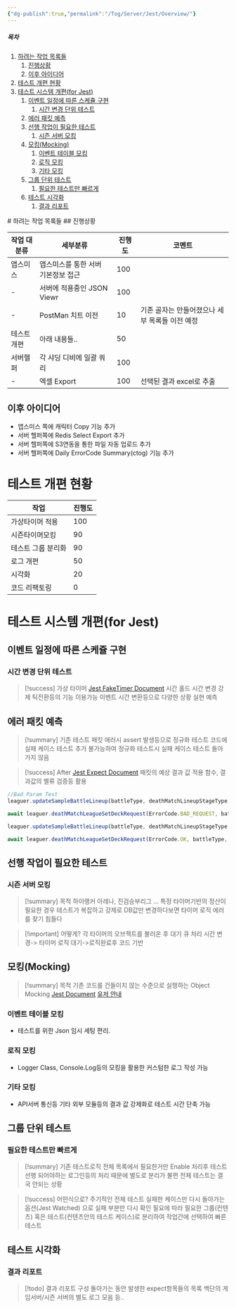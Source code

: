 ```yaml
---
{"dg-publish":true,"permalink":"/Tog/Server/Jest/Overview/"}
---
```




<h5><span>목차</span></h5><p><span><ol>
<li dir="auto"><a data-tooltip-position="top" aria-label="Tog/Server/Jest/Overview.md > 하려는 작업 목록들" data-href="Tog/Server/Jest/Overview.md#하려는 작업 목록들" href="Tog/Server/Jest/Overview.md#하려는 작업 목록들" class="internal-link" target="_blank" rel="noopener">하려는 작업 목록들</a>
<ol>
<li dir="auto"><a data-tooltip-position="top" aria-label="Tog/Server/Jest/Overview.md > 진행상황" data-href="Tog/Server/Jest/Overview.md#진행상황" href="Tog/Server/Jest/Overview.md#진행상황" class="internal-link" target="_blank" rel="noopener">진행상황</a></li>
<li dir="auto"><a data-tooltip-position="top" aria-label="Tog/Server/Jest/Overview.md > 이후 아이디어" data-href="Tog/Server/Jest/Overview.md#이후 아이디어" href="Tog/Server/Jest/Overview.md#이후 아이디어" class="internal-link" target="_blank" rel="noopener">이후 아이디어</a></li>
</ol>
</li>
<li dir="auto"><a data-tooltip-position="top" aria-label="Tog/Server/Jest/Overview.md > 테스트 개편 현황" data-href="Tog/Server/Jest/Overview.md#테스트 개편 현황" href="Tog/Server/Jest/Overview.md#테스트 개편 현황" class="internal-link" target="_blank" rel="noopener">테스트 개편 현황</a></li>
<li dir="auto"><a data-tooltip-position="top" aria-label="Tog/Server/Jest/Overview.md > 테스트 시스템 개편(for Jest)" data-href="Tog/Server/Jest/Overview.md#테스트 시스템 개편(for Jest)" href="Tog/Server/Jest/Overview.md#테스트 시스템 개편(for Jest)" class="internal-link" target="_blank" rel="noopener">테스트 시스템 개편(for Jest)</a>
<ol>
<li dir="auto"><a data-tooltip-position="top" aria-label="Tog/Server/Jest/Overview.md > 이벤트 일정에 따른 스케쥴 구현" data-href="Tog/Server/Jest/Overview.md#이벤트 일정에 따른 스케쥴 구현" href="Tog/Server/Jest/Overview.md#이벤트 일정에 따른 스케쥴 구현" class="internal-link" target="_blank" rel="noopener">이벤트 일정에 따른 스케쥴 구현</a>
<ol>
<li dir="auto"><a data-tooltip-position="top" aria-label="Tog/Server/Jest/Overview.md > 시간 변경 단위 테스트" data-href="Tog/Server/Jest/Overview.md#시간 변경 단위 테스트" href="Tog/Server/Jest/Overview.md#시간 변경 단위 테스트" class="internal-link" target="_blank" rel="noopener">시간 변경 단위 테스트</a></li>
</ol>
</li>
<li dir="auto"><a data-tooltip-position="top" aria-label="Tog/Server/Jest/Overview.md > 에러 패킷 예측" data-href="Tog/Server/Jest/Overview.md#에러 패킷 예측" href="Tog/Server/Jest/Overview.md#에러 패킷 예측" class="internal-link" target="_blank" rel="noopener">에러 패킷 예측</a></li>
<li dir="auto"><a data-tooltip-position="top" aria-label="Tog/Server/Jest/Overview.md > 선행 작업이 필요한 테스트" data-href="Tog/Server/Jest/Overview.md#선행 작업이 필요한 테스트" href="Tog/Server/Jest/Overview.md#선행 작업이 필요한 테스트" class="internal-link" target="_blank" rel="noopener">선행 작업이 필요한 테스트</a>
<ol>
<li dir="auto"><a data-tooltip-position="top" aria-label="Tog/Server/Jest/Overview.md > 시즌 서버 모킹" data-href="Tog/Server/Jest/Overview.md#시즌 서버 모킹" href="Tog/Server/Jest/Overview.md#시즌 서버 모킹" class="internal-link" target="_blank" rel="noopener">시즌 서버 모킹</a></li>
</ol>
</li>
<li dir="auto"><a data-tooltip-position="top" aria-label="Tog/Server/Jest/Overview.md > 모킹(Mocking)" data-href="Tog/Server/Jest/Overview.md#모킹(Mocking)" href="Tog/Server/Jest/Overview.md#모킹(Mocking)" class="internal-link" target="_blank" rel="noopener">모킹(Mocking)</a>
<ol>
<li dir="auto"><a data-tooltip-position="top" aria-label="Tog/Server/Jest/Overview.md > 이벤트 테이블 모킹" data-href="Tog/Server/Jest/Overview.md#이벤트 테이블 모킹" href="Tog/Server/Jest/Overview.md#이벤트 테이블 모킹" class="internal-link" target="_blank" rel="noopener">이벤트 테이블 모킹</a></li>
<li dir="auto"><a data-tooltip-position="top" aria-label="Tog/Server/Jest/Overview.md > 로직 모킹" data-href="Tog/Server/Jest/Overview.md#로직 모킹" href="Tog/Server/Jest/Overview.md#로직 모킹" class="internal-link" target="_blank" rel="noopener">로직 모킹</a></li>
<li dir="auto"><a data-tooltip-position="top" aria-label="Tog/Server/Jest/Overview.md > 기타 모킹" data-href="Tog/Server/Jest/Overview.md#기타 모킹" href="Tog/Server/Jest/Overview.md#기타 모킹" class="internal-link" target="_blank" rel="noopener">기타 모킹</a></li>
</ol>
</li>
<li dir="auto"><a data-tooltip-position="top" aria-label="Tog/Server/Jest/Overview.md > 그룹 단위 테스트" data-href="Tog/Server/Jest/Overview.md#그룹 단위 테스트" href="Tog/Server/Jest/Overview.md#그룹 단위 테스트" class="internal-link" target="_blank" rel="noopener">그룹 단위 테스트</a>
<ol>
<li dir="auto"><a data-tooltip-position="top" aria-label="Tog/Server/Jest/Overview.md > 필요한 테스트만 빠르게" data-href="Tog/Server/Jest/Overview.md#필요한 테스트만 빠르게" href="Tog/Server/Jest/Overview.md#필요한 테스트만 빠르게" class="internal-link" target="_blank" rel="noopener">필요한 테스트만 빠르게</a></li>
</ol>
</li>
<li dir="auto"><a data-tooltip-position="top" aria-label="Tog/Server/Jest/Overview.md > 테스트 시각화" data-href="Tog/Server/Jest/Overview.md#테스트 시각화" href="Tog/Server/Jest/Overview.md#테스트 시각화" class="internal-link" target="_blank" rel="noopener">테스트 시각화</a>
<ol>
<li dir="auto"><a data-tooltip-position="top" aria-label="Tog/Server/Jest/Overview.md > 결과 리포트" data-href="Tog/Server/Jest/Overview.md#결과 리포트" href="Tog/Server/Jest/Overview.md#결과 리포트" class="internal-link" target="_blank" rel="noopener">결과 리포트</a></li>
</ol>
</li>
</ol>
</li>
</ol></span></p>
# 하려는 작업 목록들
## 진행상황

| 작업 대분류 | 세부분류                | 진행도 | 코멘트                        |
| ------ | ------------------- | --- | -------------------------- |
| 앱스미스   | 앱스미스를 통한 서버 기본정보 접근 | 100 |                            |
| -      | 서버에 적용중인 JSON Viewr | 100 |                            |
| -      | PostMan 치트 이전       | 10  | 기존 골자는 만들어졌으나 세부 목록들 이전 예정 |
| 테스트개편  | 아래 내용들..            | 50  |                            |
| 서버헬퍼   | 각 샤딩 디비에 일괄 쿼리      | 100 |                            |
| -      | 엑셀 Export           | 100 | 선택된 결과 excel로 추출           |
## 이후 아이디어
- 앱스미스 쪽에 캐릭터 Copy 기능 추가 
- 서버 헬퍼쪽에 Redis Select Export 추가
- 서버 헬퍼쪽에 S3연동을 통한 파일 자동 업로드 추가
- 서버 헬퍼쪽에 Daily ErrorCode Summary(ctog) 기능 추가

# 테스트 개편 현황

| 작업         | 진행도 |
| ---------- | --- |
| 가상타이머 적용   | 100 |
| 시즌타이머모킹    | 90  |
| 테스트 그룹 분리화 | 90  |
| 로그 개편      | 50  |
| 시각화        | 20  |
| 코드 리팩토링    | 0   |

# 테스트 시스템 개편(for Jest)
## 이벤트 일정에 따른 스케쥴 구현
### 시간 변경 단위 테스트
>[!success] 가상 타이머
> [Jest FakeTimer Document](https://jestjs.io/docs/timer-mocks)
> 시간 홀드
> 시간 변경
> 강제 틱전환등의 기능 이용가능
> 이벤트 시간 변환등으로 다양한 상황 실현 예측

## 에러 패킷 예측
>[!summary] 기존 테스트
>패킷 에러시 assert 발생등으로 정규화 테스트 코드에 실패 케이스 테스트 추가 불가능하여 정규화 테스트시 실패 케이스 테스트 돌아가지 않음

>[!success] After
>[Jest Expect Document](https://jestjs.io/docs/expect)
>패킷의 예상 결과 값 적용
>함수, 결과값의 벨류 검증등 활용

```ts title:실패케이스
//Bad Param Test
leaguer.updateSampleBattleLineup(battleType, deathMatchLineupStageType, Constants.MAX_DEATH_MATCH_LEAGUE_ROUND - 1);

await leaguer.deathMatchLeagueSetDeckRequest(ErrorCode.BAD_REQUEST, battleType, deathMatchLineupStageType);  
```

```ts title:성공케이스
leaguer.updateSampleBattleLineup(battleType, deathMatchLineupStageType, Constants.MAX_DEATH_MATCH_LEAGUE_ROUND);

await leaguer.deathMatchLeagueSetDeckRequest(ErrorCode.OK, battleType, deathMatchLineupStageType);
```

## 선행 작업이 필요한 테스트
### 시즌 서버 모킹
>[!summary] 목적
>하이랭커 아레나, 진검승부리그 ...
>특정 타이머기반의 정산이 필요한 경우 테스트가 복잡하고 강제로 DB값만 변경하다보면 타이머 로직 에러를 찾기 힘들다

>[!important] 어떻게?
>각 타이머의 오브젝트를 불러온 후 대기 큐 처리
>시간 변경-> 타이머 로직 대기->로직완료후 코드 기반

## 모킹(Mocking)
>[!summary] 목적
>기존 코드를 건들이지 않는 수준으로 실행하는 Object Mocking
>[Jest Document](https://jestjs.io/docs/mock-functions)
>[유저 안내](https://www.designkits.co.kr/blog/web-terminology/Mocking)
### 이벤트 테이블 모킹
- 테스트를 위한 Json 임시 세팅 편리.
### 로직 모킹
- Logger Class, Console.Log등의 모킹을 활용한 커스텀한 로그 작성 가능
### 기타 모킹
- API서버 통신등 기타 외부 모듈등의 결과 값 강제화로 테스트 시간 단축 가능

## 그룹 단위 테스트
### 필요한 테스트만 빠르게
>[!summary] 기존 테스트로직
>전체 목록에서 필요한거만 Enable 처리후 테스트
>선행 되어야하는 로그인등의 처리 때문에 별도로 분리가 불편
>전체 테스트는 결국 안되는 상황

>[!success] 어떤식으로?
>주기적인 전체 테스트
>실패한 케이스만 다시 돌아가는 옵션(Jest Watched) 으로 실패 부분만 다시 확인
>필요에 따라 필요한 그룹(컨텐츠) 혹은 테스트(컨텐츠안의 테스트 케이스)로 분리하여 작업간에 선택하여 빠른 테스트

## 테스트 시각화
### 결과 리포트
> [!todo] 결과 리포트 구성
> 돌아가는 동안 발생한 expect항목들의 목록
> 백단의 게임서버/시즌 서버의 별도 로그 모음 등..





